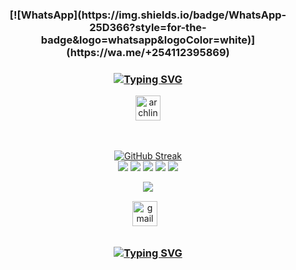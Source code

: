 <h3 align="center">
	[![WhatsApp](https://img.shields.io/badge/WhatsApp-25D366?style=for-the-badge&logo=whatsapp&logoColor=white)](https://wa.me/+254112395869)

</h3>

<h3 align="center">

[![Typing SVG](https://readme-typing-svg.demolab.com?font=Fantasque+Sans+Mono&weight=700&size=24&pause=1000&color=0e75b6&center=true&width=446&lines=Hello%2C+It's+Gray☠️;I+use+Arch+BTW)](https://git.io/typing-svg)

</h3>


<div align="center">
   <a href="https://archlinux.org/" target="_blank">
        <img src="https://www.vectorlogo.zone/logos/archlinux/archlinux-icon.svg" alt="archlinux" width="40" height="40"/> 
    </a>
</div>

<br>

	
<br>

<div align="center">	
 
[![GitHub Streak](https://streak-stats.demolab.com?user=GrayArch&theme=shadow-green&border_radius=13.9&date_format=M%20j%5B%2C%20Y%5D)](https://git.io/streak-stats)  
 ![](http://github-profile-summary-cards.vercel.app/api/cards/profile-details?username=GrayArch&theme=tokyonight) 
 ![](http://github-profile-summary-cards.vercel.app/api/cards/repos-per-language?username=GrayArch&theme=tokyonight)
 ![](http://github-profile-summary-cards.vercel.app/api/cards/most-commit-language?username=GrayArch&theme=tokyonight)
 ![](http://github-profile-summary-cards.vercel.app/api/cards/stats?username=GrayArch&theme=tokyonight)
 ![](http://github-profile-summary-cards.vercel.app/api/cards/productive-time?username=GrayArch&theme=tokyonight&utcOffset=8)

 

![](https://quotes-github-readme.vercel.app/api?type=horizontal&theme=shadow-green&border_radius=13)
  
  <div class="footer" align="center" style="margin:15px;">
    <a href="mailto:muriithidennis340@gmail.com" target="_blank">
        <img style="margin:0 10px 10px 0;" src="https://user-images.githubusercontent.com/78341798/194531383-ddb2b774-5bb9-491c-b601-4a4a7d9792fb.svg" alt="gmail" width="40px"/>
    </a>
    
</div>
<h3 align="center">
  
  [![Typing SVG](https://readme-typing-svg.herokuapp.com?font=Fantasque+Sans+Mono&weight=700&size=24&pause=1000&color=0e75b6&center=true&width=446&lines=Thank+you+for+visiting!+%F0%9F%91%8D)](https://git.io/typing-svg)

</h3>


  


